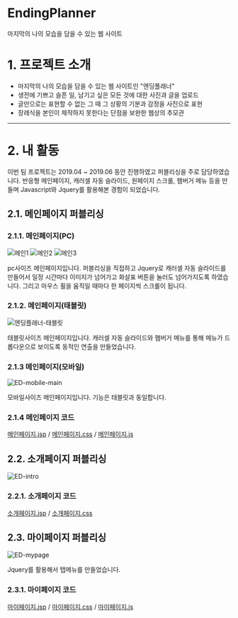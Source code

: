 EndingPlanner
==============
마지막의 나의 모습을 담을 수 있는 웹 사이트

# 1. 프로젝트 소개
  * 마지막의 나의 모습을 담을 수 있는 웹 사이트인 "엔딩플래너"
  * 생전에 기쁘고 슬픈 일, 남기고 싶은 모든 것에 대한 사진과 글을 업로드
  * 글만으로는 표현할 수 없는 그 때 그 상황의 기분과 감정을 사진으로 표현
  * 장례식을 본인이 제작하지 못한다는 단점을 보완한 웹상의 추모관

****

# 2. 내 활동
이번 팀 프로젝트는 2019.04 ~ 2019.06 동안 진행하였고 퍼블리싱을 주로 담당하였습니다.
반응형 메인페이지, 캐러셀 자동 슬라이드, 원페이지 스크롤, 햄버거 메뉴 등을 만들며 Javascript와 Jquery를 활용해본 경험이 되었습니다.

## 2.1. 메인페이지 퍼블리싱

### 2.1.1. 메인페이지(PC)

![메인1](https://user-images.githubusercontent.com/51186886/66738989-b892f300-eeaa-11e9-82db-29dcb922f62a.PNG)
![메인2](https://user-images.githubusercontent.com/51186886/66738990-b92b8980-eeaa-11e9-98e3-9b3afe77ac4f.PNG)
![메인3](https://user-images.githubusercontent.com/51186886/66738991-b92b8980-eeaa-11e9-88bd-6af89e42dbca.PNG)

pc사이즈 메인페이지입니다. 
퍼블리싱을 직접하고 Jquery로 캐러셀 자동 슬라이드를 만들어서 일정 시간마다 이미지가 넘어가고 화살표 버튼을 눌러도 넘어가지도록 하였습니다.
그리고 마우스 휠을 움직일 때마다 한 페이지씩 스크롤이 됩니다.

### 2.1.2. 메인페이지(태블릿)

![엔딩플래너-태블릿](https://user-images.githubusercontent.com/51186886/66810777-e2135380-ef6a-11e9-8385-ddfbab6255c8.png)

태블릿사이즈 메인페이지입니다. 캐러셀 자동 슬라이드와 햄버거 메뉴를 통해 메뉴가 드롭다운으로 보이도록 동적인 연출을 만들었습니다.

### 2.1.3 메인페이지(모바일)

![ED-mobile-main](https://user-images.githubusercontent.com/51186886/65765525-7906a000-e163-11e9-9356-8596df0a09cd.png)

모바일사이즈 메인페이지입니다. 기능은 태블릿과 동일합니다.

### 2.1.4 메인페이지 코드
[메인페이지.jsp](https://github.com/pro1km/EndingPlanner/blob/master/EndingPlanner/src/main/webapp/WEB-INF/views/index.jsp) / 
[메인페이지.css](https://github.com/pro1km/EndingPlanner/blob/master/EndingPlanner/src/main/webapp/css/main.css) / 
[메인페이지.js](https://github.com/pro1km/EndingPlanner/blob/master/EndingPlanner/src/main/webapp/js/main.js)

## 2.2. 소개페이지 퍼블리싱

![ED-intro](https://user-images.githubusercontent.com/51186886/65765716-fb8f5f80-e163-11e9-8cb7-191bfab2b6c0.PNG)

### 2.2.1. 소개페이지 코드
[소개페이지.jsp](https://github.com/pro1km/EndingPlanner/blob/master/EndingPlanner/src/main/webapp/WEB-INF/views/intro.jsp) / 
[소개페이지.css](https://github.com/pro1km/EndingPlanner/blob/master/EndingPlanner/src/main/webapp/css/intro.css)

## 2.3. 마이페이지 퍼블리싱

![ED-mypage](https://user-images.githubusercontent.com/51186886/65766305-93417d80-e165-11e9-95d2-eec98e45d739.png)

Jquery를 활용해서 탭메뉴를 만들었습니다.

### 2.3.1. 마이페이지 코드

[마이페이지.jsp](https://github.com/pro1km/EndingPlanner/blob/master/EndingPlanner/src/main/webapp/WEB-INF/views/mypage.jsp) / 
[마이페이지.css](https://github.com/pro1km/EndingPlanner/blob/master/EndingPlanner/src/main/webapp/css/mypage.css) / 
[마이페이지.js](https://github.com/pro1km/EndingPlanner/blob/master/EndingPlanner/src/main/webapp/js/mypage.js)
